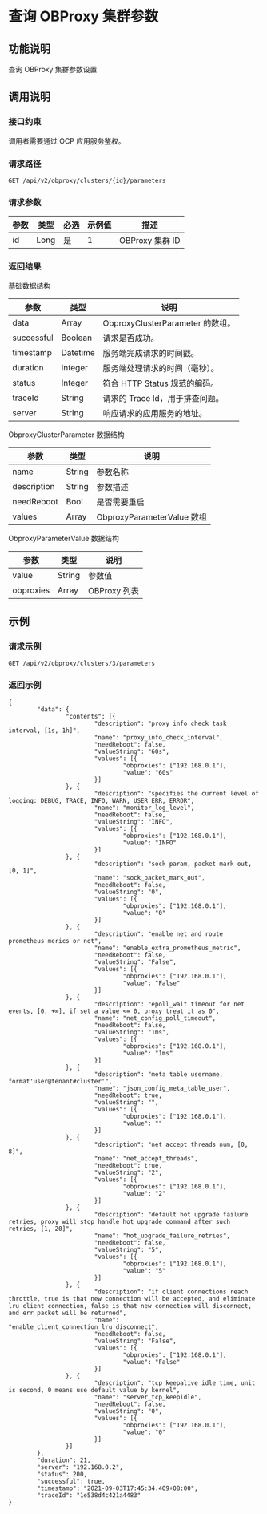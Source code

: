 查询 OBProxy 集群参数
====================================



功能说明
-------------------------

查询 OBProxy 集群参数设置

调用说明
-------------------------

### 接口约束

调用者需要通过 OCP 应用服务鉴权。

### 请求路径

`GET /api/v2/obproxy/clusters/{id}/parameters`

### 请求参数



| 参数 |  类型  | 必选 | 示例值 |      描述       |
|----|------|----|-----|---------------|
| id | Long | 是  | 1   | OBProxy 集群 ID |





### 返回结果

基础数据结构


|     参数     |    类型    |              说明              |
|------------|----------|------------------------------|
| data       | Array    | ObproxyClusterParameter 的数组。 |
| successful | Boolean  | 请求是否成功。                      |
| timestamp  | Datetime | 服务端完成请求的时间戳。                 |
| duration   | Integer  | 服务端处理请求的时间（毫秒）。              |
| status     | Integer  | 符合 HTTP Status 规范的编码。        |
| traceId    | String   | 请求的 Trace Id，用于排查问题。         |
| server     | String   | 响应请求的应用服务的地址。                |



ObproxyClusterParameter 数据结构


|     参数      |   类型   |            说明            |
|-------------|--------|--------------------------|
| name        | String | 参数名称                     |
| description | String | 参数描述                     |
| needReboot  | Bool   | 是否需要重启                   |
| values      | Array  | ObproxyParameterValue 数组 |



ObproxyParameterValue 数据结构


|    参数     |   类型   |     说明     |
|-----------|--------|------------|
| value     | String | 参数值        |
| obproxies | Array  | OBProxy 列表 |



示例
-----------------------

### 请求示例

`GET /api/v2/obproxy/clusters/3/parameters`

### 返回示例

```unknow
{
        "data": {
                "contents": [{
                        "description": "proxy info check task interval, [1s, 1h]",
                        "name": "proxy_info_check_interval",
                        "needReboot": false,
                        "valueString": "60s",
                        "values": [{
                                "obproxies": ["192.168.0.1"],
                                "value": "60s"
                        }]
                }, {
                        "description": "specifies the current level of logging: DEBUG, TRACE, INFO, WARN, USER_ERR, ERROR",
                        "name": "monitor_log_level",
                        "needReboot": false,
                        "valueString": "INFO",
                        "values": [{
                                "obproxies": ["192.168.0.1"],
                                "value": "INFO"
                        }]
                }, {
                        "description": "sock param, packet mark out, [0, 1]",
                        "name": "sock_packet_mark_out",
                        "needReboot": false,
                        "valueString": "0",
                        "values": [{
                                "obproxies": ["192.168.0.1"],
                                "value": "0"
                        }]
                }, {
                        "description": "enable net and route prometheus merics or not",
                        "name": "enable_extra_prometheus_metric",
                        "needReboot": false,
                        "valueString": "False",
                        "values": [{
                                "obproxies": ["192.168.0.1"],
                                "value": "False"
                        }]
                }, {
                        "description": "epoll_wait timeout for net events, [0, +∞], if set a value <= 0, proxy treat it as 0",
                        "name": "net_config_poll_timeout",
                        "needReboot": false,
                        "valueString": "1ms",
                        "values": [{
                                "obproxies": ["192.168.0.1"],
                                "value": "1ms"
                        }]
                }, {
                        "description": "meta table username, format'user@tenant#cluster'",
                        "name": "json_config_meta_table_user",
                        "needReboot": true,
                        "valueString": "",
                        "values": [{
                                "obproxies": ["192.168.0.1"],
                                "value": ""
                        }]
                }, {
                        "description": "net accept threads num, [0, 8]",
                        "name": "net_accept_threads",
                        "needReboot": true,
                        "valueString": "2",
                        "values": [{
                                "obproxies": ["192.168.0.1"],
                                "value": "2"
                        }]
                }, {
                        "description": "default hot upgrade failure retries, proxy will stop handle hot_upgrade command after such retries, [1, 20]",
                        "name": "hot_upgrade_failure_retries",
                        "needReboot": false,
                        "valueString": "5",
                        "values": [{
                                "obproxies": ["192.168.0.1"],
                                "value": "5"
                        }]
                }, {
                        "description": "if client connections reach throttle, true is that new connection will be accepted, and eliminate lru client connection, false is that new connection will disconnect, and err packet will be returned",
                        "name": "enable_client_connection_lru_disconnect",
                        "needReboot": false,
                        "valueString": "False",
                        "values": [{
                                "obproxies": ["192.168.0.1"],
                                "value": "False"
                        }]
                }, {
                        "description": "tcp keepalive idle time, unit is second, 0 means use default value by kernel",
                        "name": "server_tcp_keepidle",
                        "needReboot": false,
                        "valueString": "0",
                        "values": [{
                                "obproxies": ["192.168.0.1"],
                                "value": "0"
                        }]
                }]
        },
        "duration": 21,
        "server": "192.168.0.2",
        "status": 200,
        "successful": true,
        "timestamp": "2021-09-03T17:45:34.409+08:00",
        "traceId": "1e538d4c421a4483"
}
```
